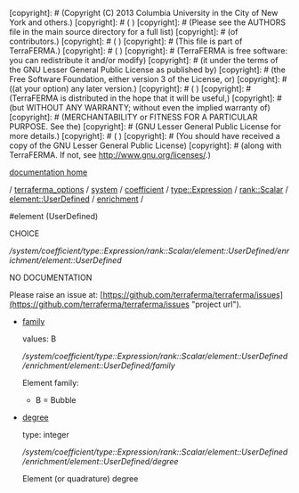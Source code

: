 [copyright]: # (Copyright (C) 2013 Columbia University in the City of New York and others.)
[copyright]: # ( )
[copyright]: # (Please see the AUTHORS file in the main source directory for a full list)
[copyright]: # (of contributors.)
[copyright]: # ( )
[copyright]: # (This file is part of TerraFERMA.)
[copyright]: # ( )
[copyright]: # (TerraFERMA is free software: you can redistribute it and/or modify)
[copyright]: # (it under the terms of the GNU Lesser General Public License as published by)
[copyright]: # (the Free Software Foundation, either version 3 of the License, or)
[copyright]: # ((at your option) any later version.)
[copyright]: # ( )
[copyright]: # (TerraFERMA is distributed in the hope that it will be useful,)
[copyright]: # (but WITHOUT ANY WARRANTY; without even the implied warranty of)
[copyright]: # (MERCHANTABILITY or FITNESS FOR A PARTICULAR PURPOSE. See the)
[copyright]: # (GNU Lesser General Public License for more details.)
[copyright]: # ( )
[copyright]: # (You should have received a copy of the GNU Lesser General Public License)
[copyright]: # (along with TerraFERMA. If not, see <http://www.gnu.org/licenses/>.)

[documentation home](Documentation)

/ [terraferma_options](../../../../../../../terraferma_options) / [system](../../../../../../system) / [coefficient](../../../../../coefficient) / [type::Expression](../../../../type__Expression) / [rank::Scalar](../../../rank__Scalar) / [element::UserDefined](../../element__UserDefined) / [enrichment](../enrichment) /

#element (UserDefined)

CHOICE 

*/system/coefficient/type::Expression/rank::Scalar/element::UserDefined/enrichment/element::UserDefined*

NO DOCUMENTATION

Please raise an issue at: [https://github.com/terraferma/terraferma/issues](https://github.com/terraferma/terraferma/issues "project url").

* [family](element__UserDefined/family "child")

    values: B

    */system/coefficient/type::Expression/rank::Scalar/element::UserDefined/enrichment/element::UserDefined/family*

    Element family:
    
    - B = Bubble

* [degree](element__UserDefined/degree "child")

    type: integer

    */system/coefficient/type::Expression/rank::Scalar/element::UserDefined/enrichment/element::UserDefined/degree*

    Element (or quadrature) degree

[autogenerated]: # (This file was automatically generated from the schema file:/home/cwilson/repos/github/TerraFERMA/TerraFERMA/buckettools/schemas/element.rng.)

